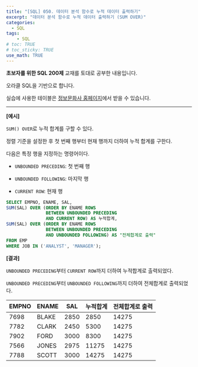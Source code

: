 ```yaml
---
title: "[SQL] 050. 데이터 분석 함수로 누적 데이터 출력하기"
excerpt: "데이터 분석 함수로 누적 데이터 출력하기 (SUM OVER)"
categories: 
  - SQL
tags: 
    - SQL
# toc: TRUE
# toc_sticky: TRUE
use_math: TRUE
---
```


**초보자를 위한 SQL 200제** 교재를 토대로 공부한 내용입니다.

오라클 SQL을 기반으로 합니다.

실습에 사용한 테이블은 [정보문화사 홈페이지](http://infopub.co.kr/index.asp)에서 받을 수 있습니다.

---

**[예시]**

`SUM() OVER`로 누적 합계를 구할 수 있다.

정렬 기준을 설정한 후 첫 번째 행부터 현재 행까지 더하여 누적 합계를 구한다.

다음은 특정 행을 지정하는 명령어이다.

- `UNBOUNDED PRECEDING`: 첫 번째 행


- `UNBOUNDED FOLLOWING`: 마지막 행


- `CURRENT ROW`: 현재 행


```sql
SELECT EMPNO, ENAME, SAL,
SUM(SAL) OVER (ORDER BY ENAME ROWS
               BETWEEN UNBOUNDED PRECEDING
               AND CURRENT ROW) AS 누적합계,
SUM(SAL) OVER (ORDER BY ENAME ROWS
               BETWEEN UNBOUNDED PRECEDING
               AND UNBOUNDED FOLLOWING) AS "전체합계로 출력"
FROM EMP
WHERE JOB IN ('ANALYST', 'MANAGER');
```


**[결과]**

`UNBOUNDED PRECEDING`부터 `CURRENT ROW`까지 더하여 누적합계로 출력되었다.

`UNBOUNDED PRECEDING`부터 `UNBOUNDED FOLLOWING`까지 더하여 전체합계로 출력되었다.

EMPNO|ENAME|SAL|누적합계|전체합계로 출력
|-|-|-|-|-|
7698|BLAKE|2850|2850|14275
7782|CLARK|2450|5300|14275
7902|FORD|3000|8300|14275
7566|JONES|2975|11275|14275
7788|SCOTT|3000|14275|14275